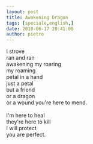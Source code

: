 ```yaml
---
layout: post
title: Awakening Dragon
tags: [speciale,english,]
date: 2010-06-17 20:41:00
author: pietro
---
```

I strove<br/>ran and ran<br/>awakening my roaring<br/>my roaming<br/>petal in a hand<br/>just a petal<br/>but a friend<br/>or a dragon<br/>or a wound you're here to mend.<br/><br/>I'm here to heal<br/>they're here to kill<br/>I will protect<br/>you are perfect.
